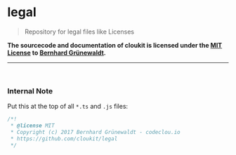 # legal

> Repository for legal files like Licenses

**The sourcecode and documentation of cloukit is licensed under the [MIT License](./LICENSE) to [Bernhard Grünewaldt](https://github.com/clouless).**

----

&nbsp;


### Internal Note

Put this at the top of all `*.ts` and `.js` files:

```js
/*!
 * @license MIT
 * Copyright (c) 2017 Bernhard Grünewaldt - codeclou.io
 * https://github.com/cloukit/legal
 */
```
